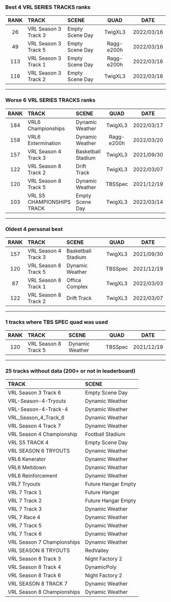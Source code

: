 ### Best 4 VRL SERIES TRACKS ranks
|RANK|TRACK|SCENE|QUAD|DATE|
|:---:|:---|:---|:---:|:---:|
|26|VRL Season 3 Track 3|Empty Scene Day|TwigXL3|2022/03/16|
|49|VRL Season 3 Track 5|Empty Scene Day|Ragg-e200h|2022/03/16|
|113|VRL Season 3 Track 1|Empty Scene Day|Ragg-e200h|2022/03/16|
|116|VRL Season 3 Track 2|Empty Scene Day|TwigXL3|2022/03/16|
---
### Worse 6 VRL SERIES TRACKS ranks
|RANK|TRACK|SCENE|QUAD|DATE|
|:---:|:---|:---|:---:|:---:|
|184|VRL6 Championships|Dynamic Weather|TwigXL3|2022/03/17|
|158|VRL6 Extermination|Dynamic Weather|Ragg-e200h|2022/03/20|
|157|VRL Season 4 Track 3|Basketball Stadium|TwigXL3|2021/09/30|
|122|VRL Season 8 Track 2|Drift Track|TwigXL3|2022/03/07|
|120|VRL Season 8 Track 5|Dynamic Weather|TBSSpec|2021/12/19|
|103|VRL S5 CHAMPIONSHIPS TRACK|Empty Scene Day|TwigXL3|2022/03/14|
---
### Oldest 4 personal best
|RANK|TRACK|SCENE|QUAD|DATE|
|:---:|:---|:---|:---:|:---:|
|157|VRL Season 4 Track 3|Basketball Stadium|TwigXL3|2021/09/30|
|120|VRL Season 8 Track 5|Dynamic Weather|TBSSpec|2021/12/19|
|87|VRL Season 8 Track 1|Office Complex|TwigXL3|2022/03/03|
|122|VRL Season 8 Track 2|Drift Track|TwigXL3|2022/03/07|
---
### 1 tracks where TBS SPEC quad was used
|RANK|TRACK|SCENE|QUAD|DATE|
|:---:|:---|:---|:---:|:---:|
|120|VRL Season 8 Track 5|Dynamic Weather|TBSSpec|2021/12/19|
---
### 25 tracks without data (200+ or not in leaderboard)
|TRACK|SCENE|
|:---|:---|
|VRL Season 3 Track 6|Empty Scene Day|
|VRL-Season-4-Tryouts|Dynamic Weather|
|VRL-Season-4-Track-4|Dynamic Weather|
|VRL_Season_4_Track_6|Dynamic Weather|
|VRL Season 4 Track 7|Dynamic Weather|
|VRL Season 4 Championship|Football Stadium|
|VRL S5 TRACK 4|Empty Scene Day|
|VRL SEASON 6 TRYOUTS|Dynamic Weather|
|VRL6 Kenerator|Dynamic Weather|
|VRL6 Meltdown|Dynamic Weather|
|VRL6 Reinforcement|Dynamic Weather|
|VRL7 Tryouts|Future Hangar Empty|
|VRL 7 Track 1|Future Hangar|
|VRL 7 Track 2|Future Hangar Empty|
|VRL 7 Track 3|Dynamic Weather|
|VRL 7 Race 4|Dynamic Weather|
|VRL 7 Track 5|Dynamic Weather|
|VRL 7 Track 6|Dynamic Weather|
|VRL Season 7 Championships|Dynamic Weather|
|VRL SEASON 8 TRYOUTS|RedValley|
|VRL Season 8 Track 3|Night Factory 2|
|VRL Season 8 Track 4|DynamicPoly|
|VRL Season 8 Track 6|Night Factory 2|
|VRL SEASON 8 TRACK 7|Dynamic Weather|
|VRL Season 8 Championships|Dynamic Weather|
